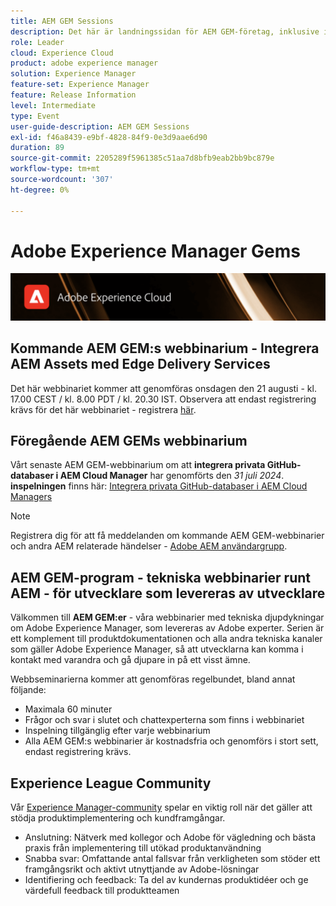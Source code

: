 ```yaml
---
title: AEM GEM Sessions
description: Det här är landningssidan för AEM GEM-företag, inklusive information om webbinarier och registreringsinformation, föregående och kommande webbinarier
role: Leader
cloud: Experience Cloud
product: adobe experience manager
solution: Experience Manager
feature-set: Experience Manager
feature: Release Information
level: Intermediate
type: Event
user-guide-description: AEM GEM Sessions
exl-id: f46a8439-e9bf-4828-84f9-0e3d9aae6d90
duration: 89
source-git-commit: 2205289f5961385c51aa7d8bfb9eab2bb9bc879e
workflow-type: tm+mt
source-wordcount: '307'
ht-degree: 0%

---
```


# Adobe Experience Manager Gems

<img alt="Digitala upplevelser" src="./assets/ADX_Gems.png"/>

## Kommande AEM GEM:s webbinarium - Integrera AEM Assets med Edge Delivery Services

Det här webbinariet kommer att genomföras onsdagen den 21 augusti - kl. 17.00 CEST / kl. 8.00 PDT / kl. 20.30 IST. Observera att endast registrering krävs för det här webbinariet - registrera [här](https://aem-augs.adobe.com/events/details/adobe-experience-manager-aem-learning-chapter-presents-aem-gems-integrating-aem-assets-with-edge-delivery-services/).

<!--  Remove the comment marks, and put the upcoming event in the below table

<table style="max-width: 1214px;">
<tr>
  <td style="vertical-align: top;">
    <a href="https://www.youtube.com/watch?v=f1T9XU9TCJU">
      <img alt="Experience League LIVE Oct 25" src="assets/Oct25_2022_exl_live_banner_web_1920_WebBanner.png">
    </a>
    <div>
      <a href="https://www.youtube.com/watch?v=f1T9XU9TCJU">
        <strong>Deliver the right offer at the right time with decision management</strong>
      </a>
      <br/><em>with Sandra Hausmann, Ben Tepfer, Brandon Poyfair, and Jason Hickey</em>
      <br/><em>October 25, 2022</em>
    </div>
  </td>
</tr>
</table>

-->

## Föregående AEM GEMs webbinarium

Vårt senaste AEM GEM-webbinarium om att **integrera privata GitHub-databaser i AEM Cloud Manager** har genomförts den *31 juli 2024*.
**inspelningen** finns här:
[Integrera privata GitHub-databaser i AEM Cloud Managers ](gems2024/private-github-for-aem-cloud-manager.md)

>[!NOTE]
>
> Registrera dig för att få meddelanden om kommande AEM GEM-webbinarier och andra AEM relaterade händelser - [Adobe AEM användargrupp](https://aem-augs.adobe.com/).

## AEM GEM-program - tekniska webbinarier runt AEM - för utvecklare som levereras av utvecklare

Välkommen till **AEM GEM:er** - våra webbinarier med tekniska djupdykningar om Adobe Experience Manager, som levereras av Adobe experter. Serien är ett komplement till produktdokumentationen och alla andra tekniska kanaler som gäller Adobe Experience Manager, så att utvecklarna kan komma i kontakt med varandra och gå djupare in på ett visst ämne.

Webbseminarierna kommer att genomföras regelbundet, bland annat följande:

* Maximala 60 minuter
* Frågor och svar i slutet och chattexperterna som finns i webbinariet
* Inspelning tillgänglig efter varje webbinarium
* Alla AEM GEM:s webbinarier är kostnadsfria och genomförs i stort sett, endast registrering krävs.

## Experience League Community

Vår [Experience Manager-community](https://experienceleaguecommunities.adobe.com/t5/adobe-experience-manager/ct-p/adobe-experience-manager-community) spelar en viktig roll när det gäller att stödja produktimplementering och kundframgångar.

* Anslutning: Nätverk med kollegor och Adobe för vägledning och bästa praxis från implementering till utökad produktanvändning
* Snabba svar: Omfattande antal fallsvar från verkligheten som stöder ett framgångsrikt och aktivt utnyttjande av Adobe-lösningar
* Identifiering och feedback: Ta del av kundernas produktidéer och ge värdefull feedback till produktteamen
